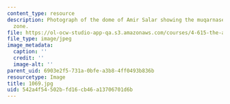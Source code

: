 ```yaml
---
content_type: resource
description: Photograph of the dome of Amir Salar showing the muqarnased transitional
  zone.
file: https://ol-ocw-studio-app-qa.s3.amazonaws.com/courses/4-615-the-architecture-of-cairo-spring-2002/542a4f54502bfd16cb46a13706701d6b_1069.jpg
file_type: image/jpeg
image_metadata:
  caption: ''
  credit: ''
  image-alt: ''
parent_uid: 6903e2f5-731a-0bfe-a3b8-4ff0493b836b
resourcetype: Image
title: 1069.jpg
uid: 542a4f54-502b-fd16-cb46-a13706701d6b
---
```

